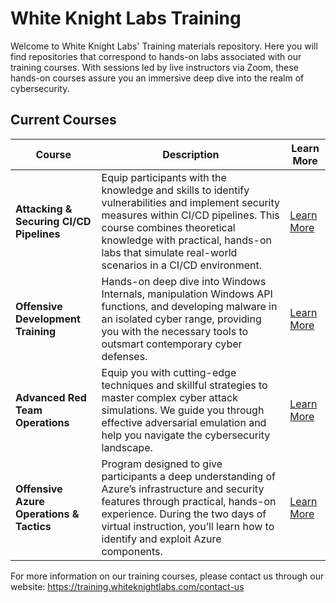# White Knight Labs Training

Welcome to White Knight Labs' Training materials repository. Here you will find repositories that correspond to hands-on labs associated with our training courses. With sessions led by live instructors via Zoom, these hands-on courses assure you an immersive deep dive into the realm of cybersecurity.

## Current Courses

| Course                                   | Description                                                                                                                                                                                                                                                              | Learn More                                                                                                             |
| ---------------------------------------- | ------------------------------------------------------------------------------------------------------------------------------------------------------------------------------------------------------------------------------------------------------------------------ | ---------------------------------------------------------------------------------------------------------------------- |
| **Attacking & Securing CI/CD Pipelines** | Equip participants with the knowledge and skills to identify vulnerabilities and implement security measures within CI/CD pipelines. This course combines theoretical knowledge with practical, hands-on labs that simulate real-world scenarios in a CI/CD environment. | [Learn More](https://training.whiteknightlabs.com/ascpc-certification/)                                                |
| **Offensive Development Training**       | Hands-on deep dive into Windows Internals, manipulation Windows API functions, and developing malware in an isolated cyber range, providing you with the necessary tools to outsmart contemporary cyber defenses.                                                        | [Learn More](https://training.whiteknightlabs.com/live-training/offensive-development-practitioner-certification/)     |
| **Advanced Red Team Operations**         | Equip you with cutting-edge techniques and skillful strategies to master complex cyber attack simulations. We guide you through effective adversarial emulation and help you navigate the cybersecurity landscape.                                                       | [Learn More](https://training.whiteknightlabs.com/live-training/advanced-red-team-operations-certification/)           |
| **Offensive Azure Operations & Tactics** | Program designed to give participants a deep understanding of Azure’s infrastructure and security features through practical, hands-on experience. During the two days of virtual instruction, you’ll learn how to identify and exploit Azure components.                | [Learn More](https://training.whiteknightlabs.com/live-training/offensive-azure-operations-and-tactics-certification/) |

For more information on our training courses, please contact us through our website: https://training.whiteknightlabs.com/contact-us
